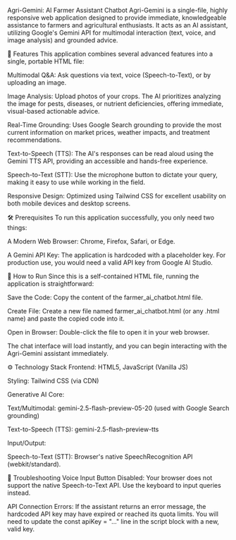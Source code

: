 Agri-Gemini: AI Farmer Assistant Chatbot
Agri-Gemini is a single-file, highly responsive web application designed to provide immediate, knowledgeable assistance to farmers and agricultural enthusiasts. It acts as an AI assistant, utilizing Google's Gemini API for multimodal interaction (text, voice, and image analysis) and grounded advice.

🚀 Features
This application combines several advanced features into a single, portable HTML file:

Multimodal Q&A: Ask questions via text, voice (Speech-to-Text), or by uploading an image.

Image Analysis: Upload photos of your crops. The AI prioritizes analyzing the image for pests, diseases, or nutrient deficiencies, offering immediate, visual-based actionable advice.

Real-Time Grounding: Uses Google Search grounding to provide the most current information on market prices, weather impacts, and treatment recommendations.

Text-to-Speech (TTS): The AI's responses can be read aloud using the Gemini TTS API, providing an accessible and hands-free experience.

Speech-to-Text (STT): Use the microphone button to dictate your query, making it easy to use while working in the field.

Responsive Design: Optimized using Tailwind CSS for excellent usability on both mobile devices and desktop screens.

🛠️ Prerequisites
To run this application successfully, you only need two things:

A Modern Web Browser: Chrome, Firefox, Safari, or Edge.

A Gemini API Key: The application is hardcoded with a placeholder key. For production use, you would need a valid API key from Google AI Studio.

🏃 How to Run
Since this is a self-contained HTML file, running the application is straightforward:

Save the Code: Copy the content of the farmer_ai_chatbot.html file.

Create File: Create a new file named farmer_ai_chatbot.html (or any .html name) and paste the copied code into it.

Open in Browser: Double-click the file to open it in your web browser.

The chat interface will load instantly, and you can begin interacting with the Agri-Gemini assistant immediately.

⚙️ Technology Stack
Frontend: HTML5, JavaScript (Vanilla JS)

Styling: Tailwind CSS (via CDN)

Generative AI Core:

Text/Multimodal: gemini-2.5-flash-preview-05-20 (used with Google Search grounding)

Text-to-Speech (TTS): gemini-2.5-flash-preview-tts

Input/Output:

Speech-to-Text (STT): Browser's native SpeechRecognition API (webkit/standard).

📝 Troubleshooting
Voice Input Button Disabled: Your browser does not support the native Speech-to-Text API. Use the keyboard to input queries instead.

API Connection Errors: If the assistant returns an error message, the hardcoded API key may have expired or reached its quota limits. You will need to update the const apiKey = "..." line in the script block with a new, valid key.
